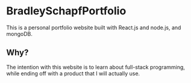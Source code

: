 # BradleySchapfPortfolio
This is a personal portfolio website built with React.js and node.js, and mongoDB. 

<h2>Why?</h2>
The intention with this website is to learn about full-stack programming, while ending off with a product that I will actually use.

